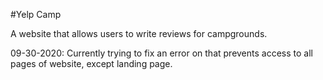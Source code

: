 #Yelp Camp

A website that allows users to write reviews for campgrounds.

09-30-2020: Currently trying to fix an error on that prevents access to all pages of website, except landing page.
